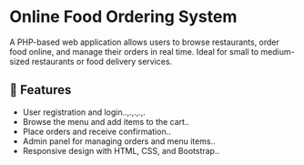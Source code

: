 # Online Food Ordering System

A PHP-based web application allows users to browse restaurants, order food online, and manage their orders in real time. Ideal for small to medium-sized restaurants or food delivery services.

## 🚀 Features
- User registration and login..,.,.,.,.
- Browse the menu and add items to the cart..
- Place orders and receive confirmation..
- Admin panel for managing orders and menu items..
- Responsive design with HTML, CSS, and Bootstrap..
